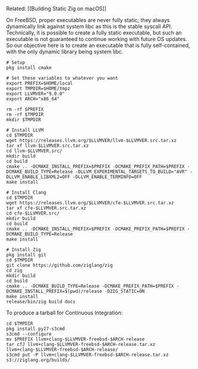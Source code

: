 Related: [[Building Static Zig on macOS]]

On FreeBSD, proper executables are never fully static; they always dynamically link against system libc as this is the stable syscall API. Technically, it is possible to create a fully static executable, but such an executable is not guaranteed to continue working with future OS updates. So our objective here is to create an executable that is fully self-contained, with the only dynamic library being system libc.

```
# Setup
pkg install cmake

# Set these variables to whatever you want
export PREFIX=$HOME/local
export TMPDIR=$HOME/tmpz
export LLVMVER="9.0.0"
export ARCH="x86_64"

rm -rf $PREFIX
rm -rf $TMPDIR
mkdir $TMPDIR

# Install LLVM
cd $TMPDIR
wget https://releases.llvm.org/$LLVMVER/llvm-$LLVMVER.src.tar.xz
tar xf llvm-$LLVMVER.src.tar.xz
cd llvm-$LLVMVER.src/
mkdir build
cd build
cmake .. -DCMAKE_INSTALL_PREFIX=$PREFIX -DCMAKE_PREFIX_PATH=$PREFIX -DCMAKE_BUILD_TYPE=Release -DLLVM_EXPERIMENTAL_TARGETS_TO_BUILD="AVR" -DLLVM_ENABLE_LIBXML2=OFF -DLLVM_ENABLE_TERMINFO=OFF
make install

# Install Clang
cd $TMPDIR
wget https://releases.llvm.org/$LLVMVER/cfe-$LLVMVER.src.tar.xz
tar xf cfe-$LLVMVER.src.tar.xz
cd cfe-$LLVMVER.src/
mkdir build
cd build
cmake .. -DCMAKE_INSTALL_PREFIX=$PREFIX -DCMAKE_PREFIX_PATH=$PREFIX -DCMAKE_BUILD_TYPE=Release
make install

# Install Zig
pkg install git
cd $TMPDIR
git clone https://github.com/ziglang/zig
cd zig
mkdir build
cd build
cmake .. -DCMAKE_BUILD_TYPE=Release -DCMAKE_PREFIX_PATH=$PREFIX -DCMAKE_INSTALL_PREFIX=$(pwd)/release -DZIG_STATIC=ON
make install
release/bin/zig build docs
```

To produce a tarball for Continuous Integration:

```
cd $TMPDIR
pkg install py27-s3cmd
s3cmd --configure
mv $PREFIX llvm+clang-$LLVMVER-freebsd-$ARCH-release
tar cfJ llvm+clang-$LLVMVER-freebsd-$ARCH-release.tar.xz llvm+clang-$LLVMVER-freebsd-$ARCH-release/
s3cmd put -P llvm+clang-$LLVMVER-freebsd-$ARCH-release.tar.xz s3://ziglang.org/builds/
```